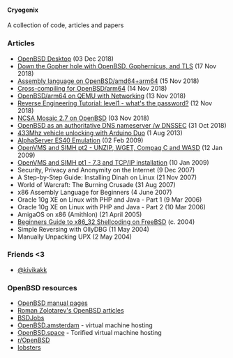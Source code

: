 #### Cryogenix
A collection of code, articles and papers

### Articles
* [OpenBSD Desktop](openbsd_desktop.html "OpenBSD Desktop") (03 Dec 2018)
* [Down the Gopher hole with OpenBSD, Gophernicus, and TLS](gophernicus.html "Down the Gopher hole with OpenBSD, Gophernicus, and TLS") (17 Nov 2018)
* [Assembly language on OpenBSD/amd64+arm64](OpenBSD_assembly.html "Assembly language on OpenBSD amd64 and arm64") (15 Nov 2018)
* [Cross-compiling for OpenBSD/arm64](cross_compiling_openbsd_arm64.html "Cross compiling for OpenBSD arm64") (14 Nov 2018) 
* [OpenBSD/arm64 on QEMU with Networking](OpenBSD_arm64_qemu.html "OpenBSD arm64 on QEMU with Networking") (13 Nov 2018)
* [Reverse Engineering Tutorial: level1 - what's the password?](RET_level1.html "Reverse Engineering Tutorial: Level1") (12 Nov 2018)
* [NCSA Mosaic 2.7 on OpenBSD](NCSA_Mosaic_OpenBSD.html "NCSA Mosaic 2.7 on OpenBSD") (03 Nov 2018)
* [OpenBSD as an authoritative DNS nameserver /w DNSSEC](openbsd_nameserver.html "OpenBSD as an Authoritative Nameserver") (31 Oct 2018)
* [433Mhz vehicle unlocking with Arduino Duo](arduino_433mhz.html "433Mhz vehicle unlocking with Arduino Duo") (1 Aug 2013)
* [AlphaServer ES40 Emulation](AlphaServer_ES40_Emulation.html "AlphaServer ES40 Emulation") (02 Feb 2009)
* [OpenVMS and SIMH pt2 - UNZIP, WGET, Compaq C and WASD](OpenVMS_and_SIMH_pt2.html "OpenVMS and SIMH part 1") (12 Jan 2009)
* [OpenVMS and SIMH pt1 - 7.3 and TCP/IP installation](OpenVMS_and_SIMH_pt1.html "OpenVMS and SIMH part 2") (10 Jan 2009) 
* Security, Privacy and Anonymity on the Internet (9 Dec 2007)
* A Step-by-Step Guide: Installing Dinah on Linux (21 Nov 2007)
* World of Warcraft: The Burning Crusade (31 Aug 2007)
* x86 Assembly Language for Beginners (4 June 2007)
* Oracle 10g XE on Linux with PHP and Java - Part 1 (9 Mar 2006)
* Oracle 10g XE on Linux with PHP and Java - Part 2 (10 Mar 2006)
* AmigaOS on x86 (Amithlon) (21 April 2005)
* [Beginners Guide to x86_32 Shellcoding on FreeBSD](shellcoding_on_freebsd.html "Shellcoding on FreeBSD") (c. 2004)
* Simple Reversing with OllyDBG (11 May 2004)
* Manually Unpacking UPX (2 May 2004)

### Friends <3
* [@kivikakk](https://twitter.com/kivikakk)

### OpenBSD resources
* [OpenBSD manual pages](https://man.openbsd.org/)
* [Roman Zolotarev's OpenBSD articles](https://www.romanzolotarev.com/openbsd/)
* [BSDJobs](https://www.bsdjobs.com/)
* [OpenBSD.amsterdam](https://openbsd.amsterdam/) - virtual machine hosting
* [OpenBSD.space](https://openbsd.space/) - Torified virtual machine hosting
* [r/OpenBSD](https://reddit.com/r/openbsd)
* [lobsters](https://lobste.rs)
